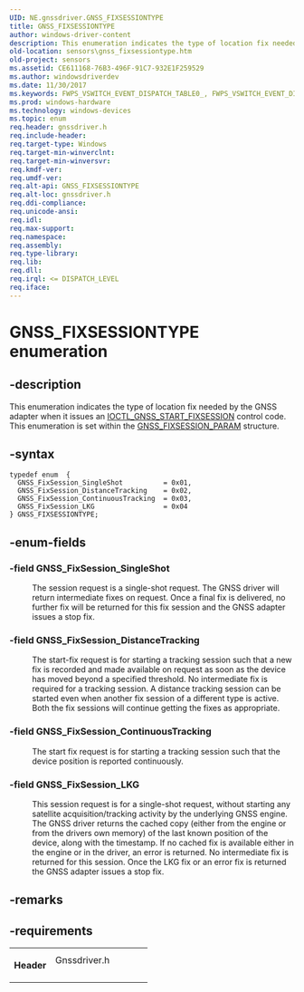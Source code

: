 ```yaml
---
UID: NE.gnssdriver.GNSS_FIXSESSIONTYPE
title: GNSS_FIXSESSIONTYPE
author: windows-driver-content
description: This enumeration indicates the type of location fix needed by the GNSS adapter when it issues an IOCTL_GNSS_START_FIXSESSION control code. This enumeration is set within the GNSS_FIXSESSION_PARAM structure.
old-location: sensors\gnss_fixsessiontype.htm
old-project: sensors
ms.assetid: CE611168-76B3-496F-91C7-932E1F259529
ms.author: windowsdriverdev
ms.date: 11/30/2017
ms.keywords: FWPS_VSWITCH_EVENT_DISPATCH_TABLE0_, FWPS_VSWITCH_EVENT_DISPATCH_TABLE0
ms.prod: windows-hardware
ms.technology: windows-devices
ms.topic: enum
req.header: gnssdriver.h
req.include-header: 
req.target-type: Windows
req.target-min-winverclnt: 
req.target-min-winversvr: 
req.kmdf-ver: 
req.umdf-ver: 
req.alt-api: GNSS_FIXSESSIONTYPE
req.alt-loc: gnssdriver.h
req.ddi-compliance: 
req.unicode-ansi: 
req.idl: 
req.max-support: 
req.namespace: 
req.assembly: 
req.type-library: 
req.lib: 
req.dll: 
req.irql: <= DISPATCH_LEVEL
req.iface: 
---
```


# GNSS_FIXSESSIONTYPE enumeration



## -description
<p>This enumeration indicates the type of location fix needed by the GNSS adapter when it issues an <a href="..\gnssdriver\ni-gnssdriver-ioctl-gnss-start-fixsession.md">IOCTL_GNSS_START_FIXSESSION</a> control code. This enumeration is set within the <a href="sensors.gnss_fixsession_param">GNSS_FIXSESSION_PARAM</a> structure.</p>


## -syntax

````
typedef enum  { 
  GNSS_FixSession_SingleShot          = 0x01,
  GNSS_FixSession_DistanceTracking    = 0x02,
  GNSS_FixSession_ContinuousTracking  = 0x03,
  GNSS_FixSession_LKG                 = 0x04
} GNSS_FIXSESSIONTYPE;
````


## -enum-fields
<dl>

### -field GNSS_FixSession_SingleShot

<dd>
<p>The session request is a single-shot request. The GNSS driver will return intermediate fixes on request. Once a final fix is delivered, no further fix will be returned for this fix session and the GNSS adapter issues a stop fix.</p>
</dd>

### -field GNSS_FixSession_DistanceTracking

<dd>
<p>The start-fix request is for starting a tracking session such that a new fix is recorded and made available on request as soon as the device has moved beyond a specified threshold. No intermediate fix is required for a tracking session. A distance tracking session can be started even when another fix session of a different type is active. Both the fix sessions will continue getting the fixes as appropriate.</p>
</dd>

### -field GNSS_FixSession_ContinuousTracking

<dd>
<p>The start fix request is for starting a tracking session such that the device position is reported continuously.</p>
</dd>

### -field GNSS_FixSession_LKG

<dd>
<p>This session request is for a single-shot request, without starting any satellite acquisition/tracking activity by the underlying GNSS engine. The GNSS driver returns the cached copy (either from the engine or from the drivers own memory) of the last known position of the device, along with the timestamp. If no cached fix is available either in the engine or in the driver, an error is returned. No intermediate fix is returned for this session. Once the LKG fix or an error fix is returned the GNSS adapter issues a stop fix.</p>
</dd>
</dl>

## -remarks


## -requirements
<table>
<tr>
<th width="30%">
<p>Header</p>
</th>
<td width="70%">
<dl>
<dt>Gnssdriver.h</dt>
</dl>
</td>
</tr>
</table>